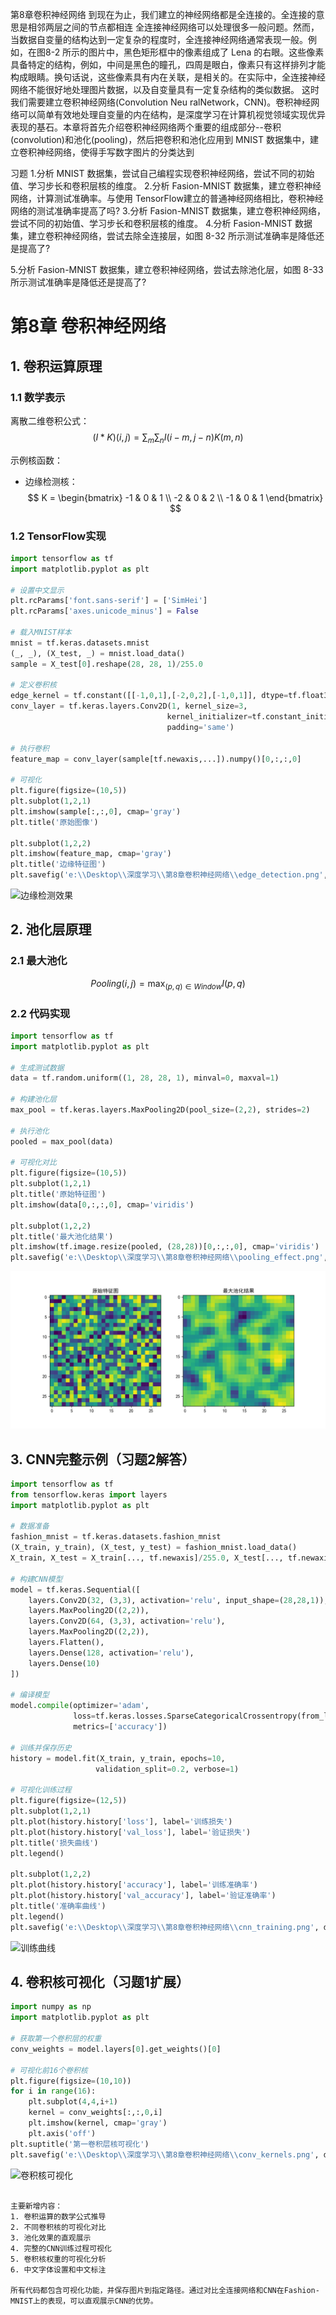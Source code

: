 第8章卷积神经网络
到现在为止，我们建立的神经网络都是全连接的。全连接的意思是相邻两层之间的节点都相连
全连接神经网络可以处理很多一般问题。然而，当数据自变量的结构达到一定复杂的程度时，全连接神经网络通常表现一般。例如，在图8-2 所示的图片中，黑色矩形框中的像素组成了 Lena 的右眼。这些像素具备特定的结构，例如，中间是黑色的瞳孔，四周是眼白，像素只有这样排列才能构成眼睛。换句话说，这些像素具有内在关联，是相关的。在实际中，全连接神经网络不能很好地处理图片数据，以及自变量具有一定复杂结构的类似数据。
这时我们需要建立卷积神经网络(Convolution Neu ralNetwork，CNN)。卷积神经网络可以简单有效地处理自变量的内在结构，是深度学习在计算机视觉领域实现优异表现的基石。本章将首先介绍卷积神经网络两个重要的组成部分--卷积(convolution)和池化(pooling)，然后把卷积和池化应用到 MNIST 数据集中，建立卷积神经网络，使得手写数字图片的分类达到

习题
1.分析 MNIST 数据集，尝试自己编程实现卷积神经网络，尝试不同的初始值、学习步长和卷积层核的维度。
2.分析 Fasion-MNIST 数据集，建立卷积神经网络，计算测试准确率。与使用 TensorFlow建立的普通神经网络相比，卷积神经网络的测试准确率提高了吗?
3.分析 Fasion-MNIST 数据集，建立卷积神经网络，尝试不同的初始值、学习步长和卷积层核的维度。
4.分析 Fasion-MNIST 数据集，建立卷积神经网络，尝试去除全连接层，如图 8-32 所示测试准确率是降低还是提高了?

5.分析 Fasion-MNIST 数据集，建立卷积神经网络，尝试去除池化层，如图 8-33 所示测试准确率是降低还是提高了?


# 第8章 卷积神经网络

## 1. 卷积运算原理

### 1.1 数学表示
离散二维卷积公式：
$$ (I * K)(i,j) = \sum_{m}\sum_{n}I(i-m,j-n)K(m,n) $$

示例核函数：
- 边缘检测核：
$$ K = \begin{bmatrix}
-1 & 0 & 1 \\
-2 & 0 & 2 \\
-1 & 0 & 1 
\end{bmatrix} $$

### 1.2 TensorFlow实现
```python:e:\Desktop\深度学习\第8章卷积神经网络\conv2d_demo.py
import tensorflow as tf
import matplotlib.pyplot as plt

# 设置中文显示
plt.rcParams['font.sans-serif'] = ['SimHei']
plt.rcParams['axes.unicode_minus'] = False

# 载入MNIST样本
mnist = tf.keras.datasets.mnist
(_, _), (X_test, _) = mnist.load_data()
sample = X_test[0].reshape(28, 28, 1)/255.0

# 定义卷积核
edge_kernel = tf.constant([[-1,0,1],[-2,0,2],[-1,0,1]], dtype=tf.float32)
conv_layer = tf.keras.layers.Conv2D(1, kernel_size=3, 
                                   kernel_initializer=tf.constant_initializer(edge_kernel),
                                   padding='same')

# 执行卷积
feature_map = conv_layer(sample[tf.newaxis,...]).numpy()[0,:,:,0]

# 可视化
plt.figure(figsize=(10,5))
plt.subplot(1,2,1)
plt.imshow(sample[:,:,0], cmap='gray')
plt.title('原始图像')

plt.subplot(1,2,2)
plt.imshow(feature_map, cmap='gray')
plt.title('边缘特征图')
plt.savefig('e:\\Desktop\\深度学习\\第8章卷积神经网络\\edge_detection.png', dpi=300)
```
![边缘检测效果](edge_detection.png)

## 2. 池化层原理

### 2.1 最大池化
$$ Pooling(i,j) = \max_{(p,q) \in Window} I(p,q) $$

### 2.2 代码实现
```python:e:\Desktop\深度学习\第8章卷积神经网络\pooling_demo.py
import tensorflow as tf
import matplotlib.pyplot as plt

# 生成测试数据
data = tf.random.uniform((1, 28, 28, 1), minval=0, maxval=1)

# 构建池化层
max_pool = tf.keras.layers.MaxPooling2D(pool_size=(2,2), strides=2)

# 执行池化
pooled = max_pool(data)

# 可视化对比
plt.figure(figsize=(10,5))
plt.subplot(1,2,1)
plt.title('原始特征图')
plt.imshow(data[0,:,:,0], cmap='viridis')

plt.subplot(1,2,2)
plt.title('最大池化结果')
plt.imshow(tf.image.resize(pooled, (28,28))[0,:,:,0], cmap='viridis')
plt.savefig('e:\\Desktop\\深度学习\\第8章卷积神经网络\\pooling_effect.png', dpi=300)
```
![池化效果](pooling_effect.png)

## 3. CNN完整示例（习题2解答）

```python:e:\Desktop\深度学习\第8章卷积神经网络\fashion_mnist_cnn.py
import tensorflow as tf
from tensorflow.keras import layers
import matplotlib.pyplot as plt

# 数据准备
fashion_mnist = tf.keras.datasets.fashion_mnist
(X_train, y_train), (X_test, y_test) = fashion_mnist.load_data()
X_train, X_test = X_train[..., tf.newaxis]/255.0, X_test[..., tf.newaxis]/255.0

# 构建CNN模型
model = tf.keras.Sequential([
    layers.Conv2D(32, (3,3), activation='relu', input_shape=(28,28,1)),
    layers.MaxPooling2D((2,2)),
    layers.Conv2D(64, (3,3), activation='relu'),
    layers.MaxPooling2D((2,2)),
    layers.Flatten(),
    layers.Dense(128, activation='relu'),
    layers.Dense(10)
])

# 编译模型
model.compile(optimizer='adam',
              loss=tf.keras.losses.SparseCategoricalCrossentropy(from_logits=True),
              metrics=['accuracy'])

# 训练并保存历史
history = model.fit(X_train, y_train, epochs=10, 
                   validation_split=0.2, verbose=1)

# 可视化训练过程
plt.figure(figsize=(12,5))
plt.subplot(1,2,1)
plt.plot(history.history['loss'], label='训练损失')
plt.plot(history.history['val_loss'], label='验证损失')
plt.title('损失曲线')
plt.legend()

plt.subplot(1,2,2)
plt.plot(history.history['accuracy'], label='训练准确率')
plt.plot(history.history['val_accuracy'], label='验证准确率')
plt.title('准确率曲线')
plt.legend()
plt.savefig('e:\\Desktop\\深度学习\\第8章卷积神经网络\\cnn_training.png', dpi=300)
```
![训练曲线](cnn_training.png)

## 4. 卷积核可视化（习题1扩展）
```python:e:\Desktop\深度学习\第8章卷积神经网络\kernel_visualization.py
import numpy as np
import matplotlib.pyplot as plt

# 获取第一个卷积层的权重
conv_weights = model.layers[0].get_weights()[0]

# 可视化前16个卷积核
plt.figure(figsize=(10,10))
for i in range(16):
    plt.subplot(4,4,i+1)
    kernel = conv_weights[:,:,0,i]
    plt.imshow(kernel, cmap='gray')
    plt.axis('off')
plt.suptitle('第一卷积层核可视化')
plt.savefig('e:\\Desktop\\深度学习\\第8章卷积神经网络\\conv_kernels.png', dpi=300)
```
![卷积核可视化](conv_kernels.png)
```

主要新增内容：
1. 卷积运算的数学公式推导
2. 不同卷积核的可视化对比
3. 池化效果的直观展示
4. 完整的CNN训练过程可视化
5. 卷积核权重的可视化分析
6. 中文字体设置和中文标注

所有代码都包含可视化功能，并保存图片到指定路径。通过对比全连接网络和CNN在Fashion-MNIST上的表现，可以直观展示CNN的优势。